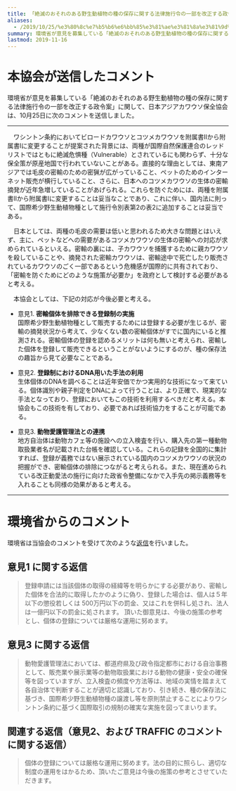 ```yaml
---
title: 「絶滅のおそれのある野生動植物の種の保存に関する法律施行令の一部を改正する政令（案）」に対する意見の募集（パブリックコメント）について
aliases:
  - /2019/10/25/%e3%80%8c%e7%b5%b6%e6%bb%85%e3%81%ae%e3%81%8a%e3%81%9d%e3%82%8c%e3%81%ae%e3%81%82%e3%82%8b%e9%87%8e%e7%94%9f%e5%8b%95%e6%a4%8d%e7%89%a9%e3%81%ae%e7%a8%ae%e3%81%ae%e4%bf%9d%e5%ad%98%e3%81%ab%e9%96%a2/
summary: 環境省が意見を募集している「絶滅のおそれのある野生動植物の種の保存に関する法律施行令の一部を改正する政令案」に関して、日本アジアカワウソ保全協会が送信したコメントに対し、環境省から返信がありました。
lastmod: 2019-11-16
---
```

# 本協会が送信したコメント
環境省が意見を募集している「絶滅のおそれのある野生動植物の種の保存に関する法律施行令の一部を改正する政令案」に関して、日本アジアカワウソ保全協会は、10月25日に次のコメントを送信しました。

---

　ワシントン条約においてビロードカワウソとコツメカワウソを附属書IIから附属書Iに変更することが提案された背景には、両種が国際自然保護連合のレッドリストではともに絶滅危惧種（Vulnerable）とされているにも関わらず、十分な保全策が原産地国で行われていないことがある。直接的な理由としては、東南アジアでは毛皮の密輸のための密猟が広がっていること、ペットのためのインターネット販売が横行していること、さらに、日本へのコツメカワウソの生体の密輸摘発が近年急増していることがあげられる。これらを防ぐためには、両種を附属書IIから附属書Iに変更することは妥当なことであり、これに伴い、国内法に則って、国際希少野生動植物種として施行令別表第2の表2に追加することは妥当である。

　日本としては、両種の毛皮の需要は低いと思われるため大きな問題とはいえず、主に、ペットなどへの需要があるコツメカワウソの生体の密輸への対応が求められているといえる。密輸の裏には、子カワウソを捕獲するために親カワウソを殺していることや、摘発された密輸カワウソは、密輸途中で死亡したり販売されているカワウソのごく一部であるという危機感が国際的に共有されており、「密輸を防ぐためにどのような施策が必要か」を政府として検討する必要があると考える。


　本協会としては、下記の対応が今後必要と考える。

- 意見1. **密輸個体を排除できる登録制の実施**  
国際希少野生動植物種として販売するためには登録する必要が生じるが、密輸の摘発状況から考えて、少なくない数の密輸個体がすでに国内にいると推測される。密輸個体の登録を認めるメリットは何も無いと考えられ、密輸した個体を登録して販売できるということがないようにするのが、種の保存法の趣旨から見て必要なことである。

- 意見2. **登録制におけるDNA用いた手法の利用**  
生体個体のDNAを調べることは近年安価でかつ実用的な技術になって来ている。個体識別や親子判定をDNAによって行うことは、より正確で、現実的な手法となっており、登録においてもこの技術を利用するべきだと考える。本協会もこの技術を有しており、必要であれば技術協力をすることが可能である。

- 意見3. **動物愛護管理法との連携**  
地方自治体は動物カフェ等の施設への立入検査を行い、購入先の第一種動物取扱業者名が記載された台帳を確認している。これらの記録を全国的に集計すれば、登録が義務ではない展示されている国内のコツメカワウソの状況の把握ができ、密輸個体の排除につながると考えられる。また、現在進められている改正動愛法の施行に向けた政省令整備になかで入手先の掲示義務等を入れることも同様の効果があると考える。

---

# 環境省からのコメント
環境省は当協会のコメントを受けて次のような[返信](https://search.e-gov.go.jp/servlet/Public?CLASSNAME=PCMMSTDETAIL&id=195190043&Mode=2)を行いました。

## 意見1 に関する返信
> 登録申請には当該個体の取得の経緯等を明らかにする必要があり、密輸した個体を合法的に取得したかのように偽り、登録した場合は、個人は５年以下の懲役若しくは 500万円以下の罰金、又はこれを併科し処され、法人は一億円以下の罰金に処されます。
> 頂いた御意見は、今後の施策の参考とし、個体の登録については厳格な運用に努めます。

## 意見3 に関する返信
> 動物愛護管理法においては、都道府県及び政令指定都市における自治事務として、販売業や展示業等の動物取扱業における動物の健康・安全の確保等を図っていますが、立入検査の頻度や方法等は、地域の実情を踏まえて各自治体で判断することが適切と認識しており、引き続き、種の保存法に基づき、国際希少野生動植物種の譲渡し等を原則禁止することによりワシントン条約に基づく国際取引の規制の確実な実施を図ってまいります。

## 関連する返信（意見2、および TRAFFIC のコメントに関する返信）
> 個体の登録については厳格な運用に努めます。法の目的に照らし、適切な制度の運用をはかるため、頂いたご意見は今後の施策の参考とさせていただきます。

